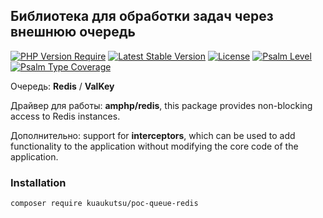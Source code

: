 ## Библиотека для обработки задач через внешнюю очередь

[![PHP Version Require](http://poser.pugx.org/kuaukutsu/poc-queue-redis/require/php)](https://packagist.org/packages/kuaukutsu/poc-queue-redis)
[![Latest Stable Version](https://poser.pugx.org/kuaukutsu/poc-queue-redis/v/stable)](https://packagist.org/packages/kuaukutsu/poc-queue-redis)
[![License](http://poser.pugx.org/kuaukutsu/poc-queue-redis/license)](https://packagist.org/packages/kuaukutsu/poc-queue-redis)
[![Psalm Level](https://shepherd.dev/github/kuaukutsu/poc-queue-redis/level.svg)](https://shepherd.dev/github/kuaukutsu/poc-queue-redis)
[![Psalm Type Coverage](https://shepherd.dev/github/kuaukutsu/poc-queue-redis/coverage.svg)](https://shepherd.dev/github/kuaukutsu/poc-queue-redis)

Очередь: **Redis** / **ValKey**  

Драйвер для работы: **amphp/redis**, this package provides non-blocking access to Redis instances.

Дополнительно: support for **interceptors**, 
which can be used to add functionality to the application without modifying the core code of the application.

### Installation

```shell
composer require kuaukutsu/poc-queue-redis
```
